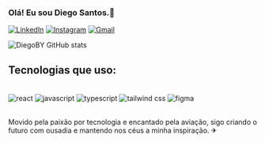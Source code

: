 
### Olá! Eu sou Diego Santos.🛫

[![LinkedIn](https://img.shields.io/badge/LinkedIn-0077B5?style=for-the-badge&logo=linkedin&logoColor=white)](https://www.linkedin.com/in/diego-santos-8055bb288/)
[![Instagram](https://img.shields.io/badge/Instagram-E4405F?style=for-the-badge&logo=instagram&logoColor=white)](https://www.instagram.com/diegosantos_cr/)
[![Gmail](https://img.shields.io/badge/Gmail-D14836?style=for-the-badge&logo=gmail&logoColor=white)](mailto:devdiegosantos@gmail.com)


![DiegoBY GitHub stats](https://github-readme-stats.vercel.app/api?username=DiegoBY&show_icons=true&theme=tokyonight)

## Tecnologias que uso:

<div style='display: inline_block'><br />
  <img align='center' alt='react' src='https://img.shields.io/badge/React-20232A?style=for-the-badge&logo=react&logoColor=61DAFB' /> 
  <img align='center' alt='javascript' src='https://img.shields.io/badge/JavaScript-F7DF1E?style=for-the-badge&logo=javascript&logoColor=black' /> 
  <img align='center' alt='typescript' src='https://img.shields.io/badge/TypeScript-007ACC?style=for-the-badge&logo=typescript&logoColor=white' /> 
  <img align='center' alt='tailwind css' src='https://img.shields.io/badge/Tailwind_CSS-38B2AC?style=for-the-badge&logo=tailwind-css&logoColor=white' /> 
  <img align='center' alt='figma' src='https://img.shields.io/badge/Figma-F24E1E?style=for-the-badge&logo=figma&logoColor=white' /> 
</div><br/>

Movido pela paixão por tecnologia e encantado pela aviação, sigo criando o futuro com ousadia e mantendo nos céus a minha inspiração. ✈
